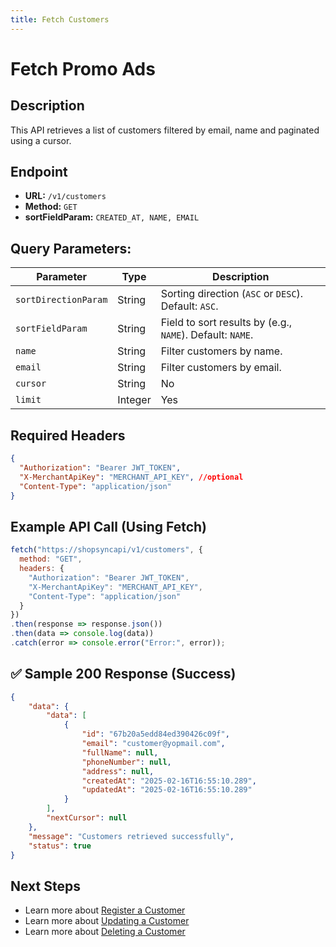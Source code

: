 ```yaml
---
title: Fetch Customers
---
```


# Fetch Promo Ads

##  Description
This API retrieves a list of customers filtered by email, name and paginated using a cursor.

##  Endpoint
- **URL:** `/v1/customers`
- **Method:** `GET`
- **sortFieldParam:** `CREATED_AT, NAME, EMAIL`
## Query Parameters:

| Parameter            | Type   | Description |
|----------------------|--------|-------------|
| `sortDirectionParam` | String | Sorting direction (`ASC` or `DESC`). Default: `ASC`. |
| `sortFieldParam`     | String | Field to sort results by (e.g., `NAME`). Default: `NAME`. |
| `name`              | String | Filter customers by name. |
| `email`          | String | Filter customers by email. |
| `cursor`  | String | No       | The cursor for pagination.    (2025-02-11T18:21:53Z&)            |
| `limit`   | Integer| Yes      | The number of promo ads to retrieve (min: 1, max: 20). |

##  Required Headers
```json
{
  "Authorization": "Bearer JWT_TOKEN", 
  "X-MerchantApiKey": "MERCHANT_API_KEY", //optional
  "Content-Type": "application/json"
}
```

##  Example API Call (Using Fetch)
```javascript
fetch("https://shopsyncapi/v1/customers", {
  method: "GET",
  headers: {
    "Authorization": "Bearer JWT_TOKEN",
    "X-MerchantApiKey": "MERCHANT_API_KEY",
    "Content-Type": "application/json"
  }
})
.then(response => response.json())
.then(data => console.log(data))
.catch(error => console.error("Error:", error));
```

## ✅ Sample 200 Response (Success)
```json
{
    "data": {
        "data": [
            {
                "id": "67b20a5edd84ed390426c09f",
                "email": "customer@yopmail.com",
                "fullName": null,
                "phoneNumber": null,
                "address": null,
                "createdAt": "2025-02-16T16:55:10.289",
                "updatedAt": "2025-02-16T16:55:10.289"
            }
        ],
        "nextCursor": null
    },
    "message": "Customers retrieved successfully",
    "status": true
}
```


##  Next Steps
- Learn more about [Register a Customer](../authentication/customer-registration.md)
- Learn more about [Updating a Customer](./update-customer.md)
- Learn more about [Deleting a Customer](./delete-customer.md)

